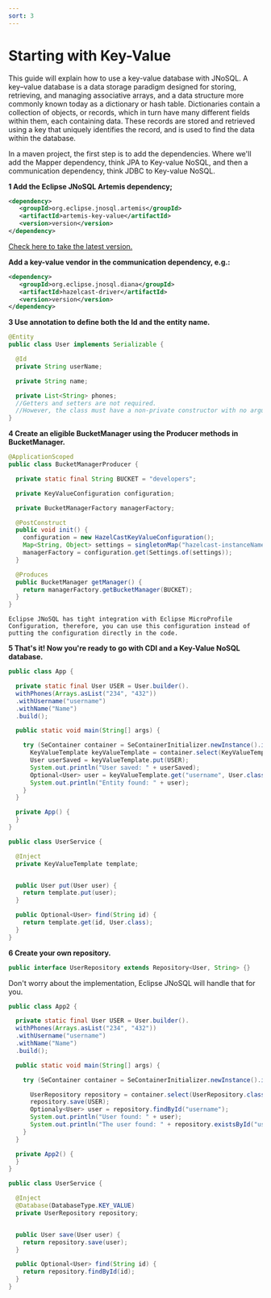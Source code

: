 ```yaml
---
sort: 3
---
```


# Starting with Key-Value



This guide will explain how to use a key-value database with JNoSQL. 
A key–value database is a data storage paradigm designed for storing, retrieving, and managing associative arrays, and a data structure more commonly known today as a dictionary or hash table. Dictionaries contain a collection of objects, or records, which in turn have many different fields within them, each containing data. These records are stored and retrieved using a key that uniquely identifies the record, and is used to find the data within the database.

In a maven project, the first step is to add the dependencies. Where we'll add the Mapper dependency, think JPA to Key-value NoSQL, and then a communication dependency, think JDBC to Key-value NoSQL. 

**1 Add the Eclipse JNoSQL Artemis dependency;**

```xml
<dependency>
   <groupId>org.eclipse.jnosql.artemis</groupId>
   <artifactId>artemis-key-value</artifactId>
   <version>version</version>
</dependency>
```

[Check here to take the latest version.](https://mvnrepository.com/artifact/org.eclipse.jnosql.artemis/artemis-key-value)

**Add a key-value vendor in the communication dependency, e.g.:** 

```xml
<dependency>
   <groupId>org.eclipse.jnosql.diana</groupId>
   <artifactId>hazelcast-driver</artifactId>
   <version>version</version>
</dependency>
```

**3 Use annotation to define both the Id and the entity name.**

```java
@Entity
public class User implements Serializable {

  @Id
  private String userName;

  private String name;

  private List<String> phones;
  //Getters and setters are not required.
  //However, the class must have a non-private constructor with no arguments.
}
```

**4 Create an eligible BucketManager using the Producer methods in BucketManager.**

```java
@ApplicationScoped
public class BucketManagerProducer {

  private static final String BUCKET = "developers";

  private KeyValueConfiguration configuration;

  private BucketManagerFactory managerFactory;

  @PostConstruct
  public void init() {
    configuration = new HazelCastKeyValueConfiguration();
    Map<String, Object> settings = singletonMap("hazelcast-instanceName", "hazelcast");
    managerFactory = configuration.get(Settings.of(settings));
  }

  @Produces
  public BucketManager getManager() {
    return managerFactory.getBucketManager(BUCKET);
  }
}
```

```tip
Eclipse JNoSQL has tight integration with Eclipse MicroProfile Configuration, therefore, you can use this configuration instead of putting the configuration directly in the code.
```

**5 That's it! Now you're ready to go with CDI and a Key-Value NoSQL database.**

```java
public class App {

  private static final User USER = User.builder().
  withPhones(Arrays.asList("234", "432"))
  .withUsername("username")
  .withName("Name")
  .build();

  public static void main(String[] args) {

    try (SeContainer container = SeContainerInitializer.newInstance().initialize()) {
      KeyValueTemplate keyValueTemplate = container.select(KeyValueTemplate.class).get();
      User userSaved = keyValueTemplate.put(USER);
      System.out.println("User saved: " + userSaved);
      Optional<User> user = keyValueTemplate.get("username", User.class);
      System.out.println("Entity found: " + user);
    }
  }

  private App() {
  }
}
```

```java
public class UserService {

  @Inject
  private KeyValueTemplate template;


  public User put(User user) {
    return template.put(user);
  }

  public Optional<User> find(String id) {
    return template.get(id, User.class);
  }
}
```

**6 Create your own repository.**

```java
public interface UserRepository extends Repository<User, String> {}
```

Don't worry about the implementation, Eclipse JNoSQL will handle that for you.

```java
public class App2 {

  private static final User USER = User.builder().
  withPhones(Arrays.asList("234", "432"))
  .withUsername("username")
  .withName("Name")
  .build();

  public static void main(String[] args) {

    try (SeContainer container = SeContainerInitializer.newInstance().initialize()) {

      UserRepository repository = container.select(UserRepository.class, DatabaseQualifier.ofKeyValue()).get();
      repository.save(USER);
      Optionaly<User> user = repository.findById("username");
      System.out.println("User found: " + user);
      System.out.println("The user found: " + repository.existsById("username"));
    }
  }

  private App2() {
  }
}

```

```java
public class UserService {

  @Inject
  @Database(DatabaseType.KEY_VALUE)
  private UserRepository repository;


  public User save(User user) {
    return repository.save(user);
  }

  public Optional<User> find(String id) {
    return repository.findById(id);
  }
}
```
